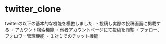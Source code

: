 # twitter_clone

twitterの以下の基本的な機能を模倣しました.
・投稿し実際の投稿画面に掲載する
・アカウント検索機能
・他者アカウントページにて投稿を閲覧
・フォロー、フォロワー管理機能
・１対１でのチャット機能

